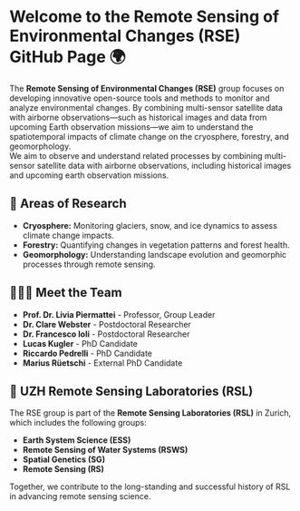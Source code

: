 # Welcome to the Remote Sensing of Environmental Changes (RSE) GitHub Page 🌍  

The **Remote Sensing of Environmental Changes (RSE)** group focuses on developing innovative open-source tools and methods to monitor and analyze environmental changes. By combining multi-sensor satellite data with airborne observations—such as historical images and data from upcoming Earth observation missions—we aim to understand the spatiotemporal impacts of climate change on the cryosphere, forestry, and geomorphology.  
We aim to observe and understand related processes by combining multi-sensor satellite data with airborne observations, including historical images and upcoming earth observation missions.

## 🔬 Areas of Research  
- **Cryosphere:** Monitoring glaciers, snow, and ice dynamics to assess climate change impacts.  
- **Forestry:** Quantifying changes in vegetation patterns and forest health.  
- **Geomorphology:** Understanding landscape evolution and geomorphic processes through remote sensing.  

## 🧑‍🤝‍🧑 Meet the Team  
- **Prof. Dr. Livia Piermattei** - Professor, Group Leader  
- **Dr. Clare Webster** - Postdoctoral Researcher  
- **Dr. Francesco Ioli** - Postdoctoral Researcher  
- **Lucas Kugler** - PhD Candidate
- **Riccardo Pedrelli** - PhD Candidate
- **Marius Rüetschi** - External PhD Candidate  

## 🤝 UZH Remote Sensing Laboratories (RSL) 
The RSE group is part of the **Remote Sensing Laboratories (RSL)** in Zurich, which includes the following groups:  
- **Earth System Science (ESS)**  
- **Remote Sensing of Water Systems (RSWS)**  
- **Spatial Genetics (SG)**  
- **Remote Sensing (RS)**  

Together, we contribute to the long-standing and successful history of RSL in advancing remote sensing science.  
